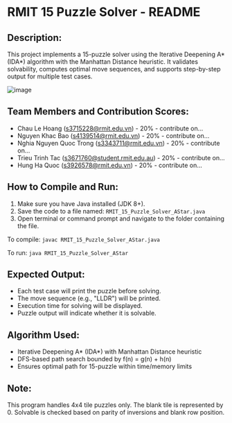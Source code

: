 RMIT 15 Puzzle Solver - README
==============================

Description:
-------------------------------------
This project implements a 15-puzzle solver using the Iterative Deepening A* (IDA*) algorithm with the Manhattan Distance heuristic. It validates solvability, computes optimal move sequences, and supports step-by-step output for multiple test cases.

![image](https://github.com/user-attachments/assets/6c29879c-3d75-43b9-ad62-c4d482ed602e)


Team Members and Contribution Scores:
-------------------------------------
- Chau Le Hoang (s3715228@rmit.edu.vn)           - 20% - contribute on...
- Nguyen Khac Bao (s4139514@rmit.edu.vn)         - 20% - contribute on...
- Nghia Nguyen Quoc Trong (s3343711@rmit.edu.vn) - 20% - contribute on...
- Trieu Trinh Tac (s3671760@student.rmit.edu.au) - 20% - contribute on...
- Hung Ha Quoc (s3926578@rmit.edu.vn)            - 20% - contribute on...

How to Compile and Run:
------------------------
1. Make sure you have Java installed (JDK 8+).
2. Save the code to a file named: `RMIT_15_Puzzle_Solver_AStar.java`
3. Open terminal or command prompt and navigate to the folder containing the file.

To compile:
`javac RMIT_15_Puzzle_Solver_AStar.java`

To run:
`java RMIT_15_Puzzle_Solver_AStar`

Expected Output:
----------------
- Each test case will print the puzzle before solving.
- The move sequence (e.g., "LLDR") will be printed.
- Execution time for solving will be displayed.
- Puzzle output will indicate whether it is solvable.

Algorithm Used:
---------------
- Iterative Deepening A* (IDA*) with Manhattan Distance heuristic
- DFS-based path search bounded by f(n) = g(n) + h(n)
- Ensures optimal path for 15-puzzle within time/memory limits

Note:
-----
This program handles 4x4 tile puzzles only. The blank tile is represented by 0.
Solvable is checked based on parity of inversions and blank row position.
